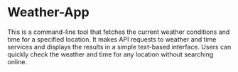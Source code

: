 # Weather-App
This is a command-line tool that fetches the current weather conditions and time for a specified location. It makes API requests to weather and time services and displays the results in a simple text-based interface. Users can quickly check the weather and time for any location without searching online.

